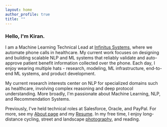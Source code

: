 ```yaml
---
layout: home
author_profile: true
title: ""
---
```

### Hello, I'm Kiran.

I am a Machine Learning Technical Lead at [Infinitus Systems](https://www.infinitus.ai), where we automate phone calls in healthcare. My current work focuses on designing and building scalable NLP and ML systems that reliably validate and auto-approve patient benefit information collected over the phone.  Each day, I enjoy wearing multiple hats - research, modeling, ML infrastructure, end-to-end ML systems, and product development.

My current research interests center on NLP for specialized domains such as healthcare, involving complex reasoning and deep protocol understanding. More broadly, I'm passionate about Machine Learning, NLP, and Recommendation Systems.

Previously, I've held technical roles at Salesforce, Oracle, and PayPal. For more, see my [About page](/about/) and my [Resume](/docs/resume.pdf).
In my free time, I enjoy long-distance cycling, street and landscape [photography](https://www.instagram.com/kannar.captures/), and reading.

